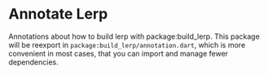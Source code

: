 # Annotate Lerp

Annotations about how to build lerp with package:build_lerp.
This package will be reexport in `package:build_lerp/annotation.dart`,
which is more convenient in most cases,
that you can import and manage fewer dependencies.
